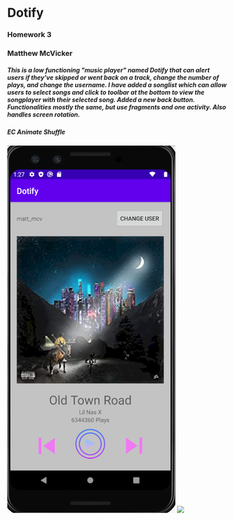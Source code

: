 # Dotify
### Homework 3
### Matthew McVicker

##### This is a low functioning "music player" named Dotify that can alert users if they've skipped or went back on a track, change the number of plays, and change the username. I have added a songlist which can allow users to select songs and click to toolbar at the bottom to view the songplayer with their selected song. Added a new back button. Functionalities mostly the same, but use fragments and one activity. Also handles screen rotation.

##### EC Animate Shuffle


<img src="./Capture2.PNG">
<img src="./image5.PNG">
